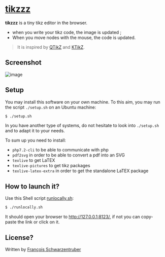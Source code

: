 # [tikzzz](https://github.com/francoisschwarzentruber/tikzzz/)

**tikzzz** is a tiny tikz editor in the browser.
- when you write your tikz code, the image is updated ;
- When you move nodes with the mouse, the code is updated.

> It is inspired by [QTikZ](https://linuxx.info/qtikz/) and [KTikZ](https://userbase.kde.org/KtikZ).

## Screenshot

![image](https://user-images.githubusercontent.com/43071857/204097889-28da69a8-6b9d-416c-9e96-096dbdadaf92.png)


## Setup

You may install this software on your own machine. To this aim, you may run the script `./setup.sh` on an Ubuntu machine:

```bash
$ ./setup.sh
```


In you have another type of systems, do not hesitate to look into `./setup.sh` and to adapt it to your needs.

To sum up you need to install:
- `php7.2-cli` to be able to communicate with php
- `pdf2svg` in order to be able to convert a pdf into an SVG
- `texlive` to get LaTEX
- `texlive-pictures` to get tikz packages
- `texlive-latex-extra` in order to get the standalone LaTEX package


## How to launch it?

Use this Shell script [runlocally.sh](runlocally.sh):
```bash
$ ./runlocally.sh
```
It should open your browser to http://127.0.0.1:8123/, if not you can copy-paste the link or click on it.

## License?
Written by [François Schwarzentruber](https://github.com/francoisschwarzentruber/)

